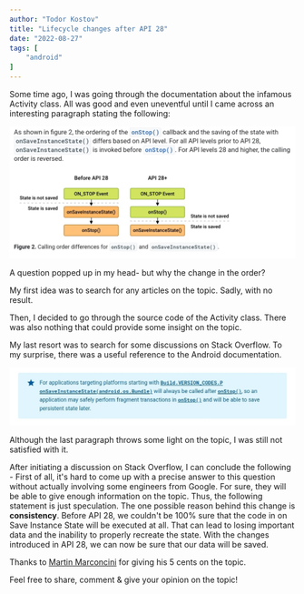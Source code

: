```yaml
---
author: "Todor Kostov"
title: "Lifecycle changes after API 28"
date: "2022-08-27"
tags: [
    "android"
]
---
```


Some time ago, I was going through the documentation about the infamous Activity class. All was good and even uneventful until I came across an interesting paragraph stating the following: 

![](/SmartSelect_20220706-094224_Brave.jpg)


A question popped up in my head- but why the change in the order? 

My first idea was to search for any articles on the topic. Sadly, with no result.

Then, I decided to go through the source code of the Activity class. There was also nothing that could provide some insight on the topic.

My last resort was to search for some discussions on Stack Overflow. To my surprise, there was a useful reference to the Android documentation.

![](/Screenshot_20220811-204902_Brave_2.jpg)

Although the last paragraph throws some light on the topic, I was still not satisfied with it.

After initiating a discussion on Stack Overflow, I can conclude the following - First of all, it's hard to come up with a precise answer to this question without actually involving some engineers from Google. For sure, they will be able to give enough information on the topic. Thus, the following statement is just speculation. The one possible reason behind this change is **consistency**. Before API 28, we couldn't be 100% sure that the code in on Save Instance State will be executed at all. That can lead to losing important data and the inability to properly recreate the state. With the changes introduced in API 28, we can now be sure that our data will be saved.

Thanks to [Martin Marconcini](https://stackoverflow.com/users/2684/martin-marconcini) for giving his 5 cents on the topic. 

Feel free to share, comment & give your opinion on the topic!


